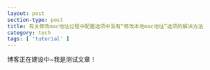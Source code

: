 ```yaml
---
layout: post
section-type: post
title: 有关修改mac地址过程中配置选项中没有“修改本地mac地址”选项的解决方法
category: tech
tags: [ 'tutorial' ]
---
```


博客正在建设中~我是测试文章！